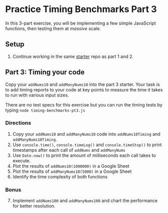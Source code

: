 # Practice Timing Benchmarks Part 3

In this 3-part exercise, you will be implementing a few simple JavaScript
functions, then testing them at _massive_ scale.

## Setup

1. Continue working in the same [starter] repo as part 1 and 2.

## Part 3: Timing your code

Copy your `addNums10` and `addManyNums10` into the part 3 starter. Your task
is to add timing reports to your code at key points to measure the time it
takes to run with various input sizes.

There are no test specs for this exercise but you can run the timing tests by
typing `node timing-benchmarks-pt3.js`

### Directions

1. Copy your `addNums10` and `addManyNums10` code into `addNums10Timing` and
   `addManyNums10Timing`.
2. Use `console.time()`, `console.timeLog()` and `console.timeStop()` to print
   timestamps after each call of `addNums` and `addManyNums`
3. Use `Date.now()` to print the amount of milliseconds each call takes to
   execute.
4. Plot the results of `addNums10(1000000)` in a Google Sheet
5. Plot the results of `addManyNums10(5000)` in a Google Sheet
6. Identify the time complexity of both functions

### Bonus

7. Implement `addNums100` and `addManyNums100` and chart the performance for
   better resolution.

[starter]: https://github.com/appacademy-starters/practice-timing-benchmarks